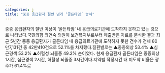 ```yaml
---
categories: j
title: "중증 응급환자 절반 넘게 ‘골든타임’ 놓쳐"
---
```

중증 응급환자의 절반 이상이 ‘골든타임’ 내 응급의료기관에 도착하지 못하고 있는 것으로 나타났다.국민의힘 최연숙 의원이 보건복지부로부터 제출받은 자료를 분석한 결과 최근 5년간 중증 응급환자가 골든타임 내 응급의료기관에 도착하지 못한 건수가 전체 80만7,131건 중 42만410건으로 52.1%를 차지했다.질환별로는 ▲중증외상 53.4% ▲심근경색 53.2% ▲허혈성 뇌졸중 49.2% 순이었다. 현재 응급환자 골든타임은 중증외상 1시간, 심근경색 2시간, 허혈성 뇌졸중 3시간이다.지역별 적정시간 내 미도착 비율은 광주가 61.4%로